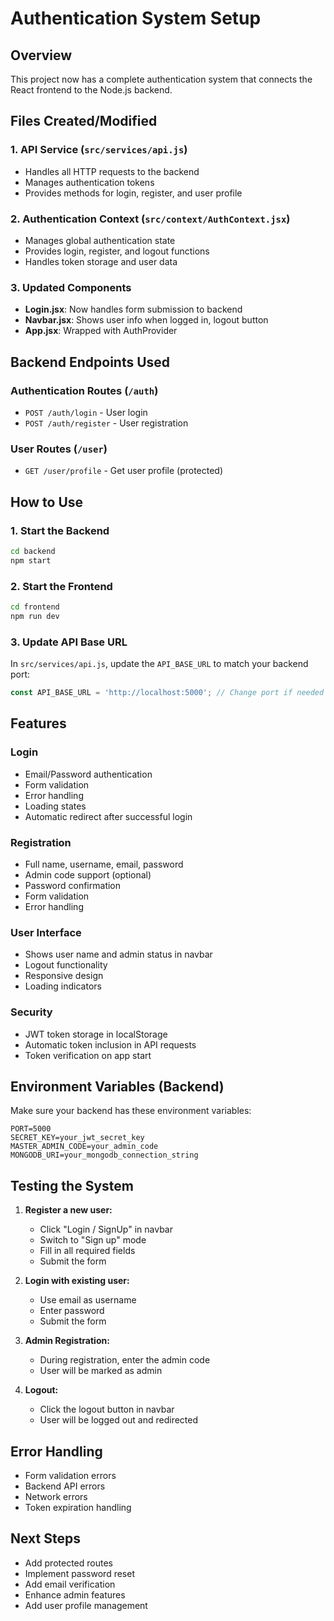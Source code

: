 # Authentication System Setup

## Overview
This project now has a complete authentication system that connects the React frontend to the Node.js backend.

## Files Created/Modified

### 1. API Service (`src/services/api.js`)
- Handles all HTTP requests to the backend
- Manages authentication tokens
- Provides methods for login, register, and user profile

### 2. Authentication Context (`src/context/AuthContext.jsx`)
- Manages global authentication state
- Provides login, register, and logout functions
- Handles token storage and user data

### 3. Updated Components
- **Login.jsx**: Now handles form submission to backend
- **Navbar.jsx**: Shows user info when logged in, logout button
- **App.jsx**: Wrapped with AuthProvider

## Backend Endpoints Used

### Authentication Routes (`/auth`)
- `POST /auth/login` - User login
- `POST /auth/register` - User registration

### User Routes (`/user`)
- `GET /user/profile` - Get user profile (protected)

## How to Use

### 1. Start the Backend
```bash
cd backend
npm start
```

### 2. Start the Frontend
```bash
cd frontend
npm run dev
```

### 3. Update API Base URL
In `src/services/api.js`, update the `API_BASE_URL` to match your backend port:
```javascript
const API_BASE_URL = 'http://localhost:5000'; // Change port if needed
```

## Features

### Login
- Email/Password authentication
- Form validation
- Error handling
- Loading states
- Automatic redirect after successful login

### Registration
- Full name, username, email, password
- Admin code support (optional)
- Password confirmation
- Form validation
- Error handling

### User Interface
- Shows user name and admin status in navbar
- Logout functionality
- Responsive design
- Loading indicators

### Security
- JWT token storage in localStorage
- Automatic token inclusion in API requests
- Token verification on app start

## Environment Variables (Backend)
Make sure your backend has these environment variables:
```env
PORT=5000
SECRET_KEY=your_jwt_secret_key
MASTER_ADMIN_CODE=your_admin_code
MONGODB_URI=your_mongodb_connection_string
```

## Testing the System

1. **Register a new user:**
   - Click "Login / SignUp" in navbar
   - Switch to "Sign up" mode
   - Fill in all required fields
   - Submit the form

2. **Login with existing user:**
   - Use email as username
   - Enter password
   - Submit the form

3. **Admin Registration:**
   - During registration, enter the admin code
   - User will be marked as admin

4. **Logout:**
   - Click the logout button in navbar
   - User will be logged out and redirected

## Error Handling
- Form validation errors
- Backend API errors
- Network errors
- Token expiration handling

## Next Steps
- Add protected routes
- Implement password reset
- Add email verification
- Enhance admin features
- Add user profile management 